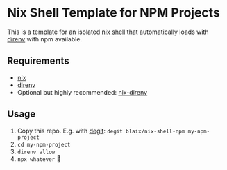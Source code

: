 # Nix Shell Template for NPM Projects

This is a template for an isolated [nix shell](https://nixos.wiki/wiki/Development_environment_with_nix-shell)
that automatically loads with [direnv](https://direnv.net/)
with npm available.

## Requirements

* [nix](https://nix.dev/install-nix.html)
* [direnv](https://direnv.net/)
* Optional but highly recommended: [nix-direnv](https://github.com/nix-community/nix-direnv)

## Usage

1. Copy this repo. E.g. with [degit](https://github.com/Rich-Harris/degit):
  `degit blaix/nix-shell-npm my-npm-project`
2. `cd my-npm-project`
3. `direnv allow`
4. `npx whatever` 🎉
